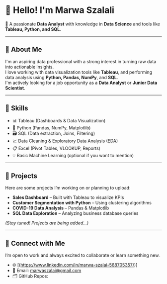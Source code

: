 # 👋 Hello! I'm Marwa Szalali

🎯 A passionate **Data Analyst** with knowledge in **Data Science** and tools like **Tableau, Python, and SQL**.

---

## 💼 About Me

I'm an aspiring data professional with a strong interest in turning raw data into actionable insights.  
I love working with data visualization tools like **Tableau**, and performing data analysis using **Python, Pandas, NumPy**, and **SQL**.  
I'm actively looking for a job opportunity as a **Data Analyst** or **Junior Data Scientist**.

---

## 🧠 Skills

- 📊 Tableau (Dashboards & Data Visualization)  
- 🐍 Python (Pandas, NumPy, Matplotlib)  
- 🗃️ SQL (Data extraction, Joins, Filtering)  
- 📈 Data Cleaning & Exploratory Data Analysis (EDA)  
- 📋 Excel (Pivot Tables, VLOOKUP, Reports)  
- 💡 Basic Machine Learning (optional if you want to mention)

---

## 📁 Projects

Here are some projects I’m working on or planning to upload:

- **Sales Dashboard** – Built with Tableau to visualize KPIs  
- **Customer Segmentation with Python** – Using clustering algorithms  
- **COVID-19 Data Analysis** – Pandas & Matplotlib  
- **SQL Data Exploration** – Analyzing business database queries

_(Stay tuned! Projects are being added...)_

---

## 🤝 Connect with Me

I’m open to work and always excited to collaborate or learn something new.

- 🌐 [(https://www.linkedin.com/in/marwa-szalai-568705357/)] 
- 📧 Email: marwaszalai@gmail.com  
- 🗂️ GitHub Repos:
